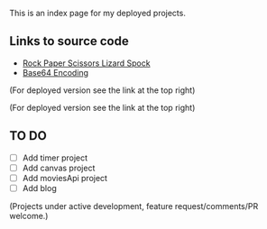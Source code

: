 This is an index page for my deployed projects.

## Links to source code

- <a href="https://github.com/3willows/rpsLizardSpock" target="_blank">Rock Paper Scissors Lizard Spock</a>
- <a href="https://github.com/3willows/messages" target="_blank">Base64 Encoding</a>

(For deployed version see the link at the top right)

(For deployed version see the link at the top right)

## TO DO

- [ ] Add timer project
- [ ] Add canvas project
- [ ] Add moviesApi project
- [ ] Add blog

(Projects under active development, feature request/comments/PR welcome.)
